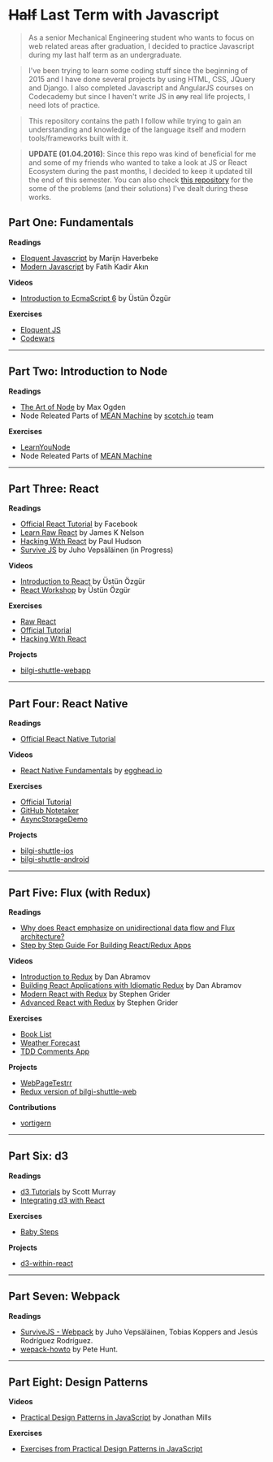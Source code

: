 # ~~Half~~ Last Term with Javascript

> As a senior Mechanical Engineering student who wants to focus on web related areas after graduation, I decided to practice Javascript during my last half term as an undergraduate. 

> I've been trying to learn some coding stuff since the beginning of 2015 and I have done several projects by using HTML, CSS, JQuery and Django. I also completed Javascript and AngularJS courses on Codecademy but since I haven't write JS in ~~any~~ real life projects, I need lots of practice.

> This repository contains the path I follow while trying to gain an understanding and knowledge of the language itself and modern tools/frameworks built with it.

> **UPDATE (01.04.2016)**: Since this repo was kind of beneficial for me and some of my friends who wanted to take a look at JS or React Ecosystem during the past months, I decided to keep it updated till the end of this semester. You can also check [this repository](https://github.com/altayaydemir/ephas) for the some of the problems (and their solutions) I've dealt during these works.

## Part One: Fundamentals

**Readings**
- [Eloquent Javascript](http://eloquentjavascript.net/) by Marijn Haverbeke
- [Modern Javascript](http://www.dr.com.tr/Kitap/Modern-JavaScript/Fatih-Kadir-Akin/Egitim-Basvuru/Bilgisayar/urunno=0000000431839) by Fatih Kadir Akın

**Videos**
- [Introduction to EcmaScript 6](https://www.youtube.com/watch?v=SlrirWY9JTk) by Üstün Özgür

**Exercises**
- [Eloquent JS](1/eloquent-js)
- [Codewars](1/codewars)

---

## Part Two: Introduction to Node

**Readings**
- [The Art of Node](https://github.com/maxogden/art-of-node#) by Max Ogden
- Node Releated Parts of [MEAN Machine](https://leanpub.com/mean-machine) by [scotch.io](http://scotch.io) team

**Exercises**
- [LearnYouNode](2/node/learnyounode)
- Node Releated Parts of [MEAN Machine](2/mean-machine)

---

## Part Three: React

**Readings**
- [Official React Tutorial](https://facebook.github.io/react/docs/tutorial.html) by Facebook
- [Learn Raw React](http://jamesknelson.com/learn-raw-react-no-jsx-flux-es6-webpack/) by James K Nelson
- [Hacking With React](http://www.hackingwithreact.com/) by Paul Hudson
- [Survive JS](http://survivejs.com/) by Juho Vepsäläinen (in Progress)

**Videos**
- [Introduction to React](https://www.youtube.com/watch?v=NSeurgO39Hk) by Üstün Özgür
- [React Workshop](https://www.youtube.com/playlist?list=PLC9XHh8X_kVJueSCNIp5ta_PcfOHpFKmO) by Üstün Özgür

**Exercises**
- [Raw React](3/raw-react)
- [Official Tutorial](3/react-official-tutorial)
- [Hacking With React](3/hacking-with-react)

**Projects**
- [bilgi-shuttle-webapp](https://github.com/bilgishuttle/bilgi-shuttle-web)

---

## Part Four: React Native

**Readings**
- [Official React Native Tutorial](https://facebook.github.io/react-native/docs/tutorial.html#content)

**Videos**
- [React Native Fundamentals](https://egghead.io/series/react-native-fundamentals) by [egghead.io](https://egghead.io/)

**Exercises**
- [Official Tutorial](4/AwesomeProject)
- [GitHub Notetaker](4/githubNotetaker)
- [AsyncStorageDemo](4/AsyncStorageDemo)

**Projects**
- [bilgi-shuttle-ios](https://github.com/bilgishuttle/bilgi-shuttle-ios)
- [bilgi-shuttle-android](https://github.com/bilgishuttle/bilgi-shuttle-android)

---

## Part Five: Flux (with Redux)

**Readings**
- [Why does React emphasize on unidirectional data flow and Flux architecture?](https://hashnode.com/post/why-does-react-emphasize-on-unidirectional-data-flow-and-flux-architecture-ciibz8ej600n2j3xtxgc0n1f0#ciibz8qqt01rjj3xt97v8t8in)
- [Step by Step Guide For Building React/Redux Apps](https://medium.com/@rajaraodv/step-by-step-guide-to-building-react-redux-apps-using-mocks-48ca0f47f9a#.mxhn9gk6e)

**Videos**
- [Introduction to Redux](https://egghead.io/series/getting-started-with-redux) by Dan Abramov
- [Building React Applications with Idiomatic Redux](https://egghead.io/series/building-react-applications-with-idiomatic-redux) by Dan Abramov
- [Modern React with Redux](https://www.udemy.com/react-redux/) by Stephen Grider
- [Advanced React with Redux](https://www.udemy.com/react-redux-tutorial/) by Stephen Grider

**Exercises**
- [Book List](5/redux-book-list)
- [Weather Forecast](5/redux-weather-forecast)
- [TDD Comments App](5/tdd-comments)

**Projects**
- [WebPageTestrr](https://github.com/altayaydemir/WebPageTestrr)
- [Redux version of bilgi-shuttle-web](https://github.com/bilgishuttle/bilgi-shuttle-web/tree/develop)

**Contributions**
- [vortigern](https://github.com/barbar/vortigern/)

---

## Part Six: d3
**Readings**
- [d3 Tutorials](http://alignedleft.com/tutorials/d3/) by Scott Murray
- [Integrating d3 with React](http://nicolashery.com/integrating-d3js-visualizations-in-a-react-app/)

**Exercises**
- [Baby Steps](6)

**Projects**
- [d3-within-react](https://github.com/altayaydemir/d3-within-react)

---

## Part Seven: Webpack
**Readings**
- [SurviveJS - Webpack](https://leanpub.com/survivejs-webpack) by Juho Vepsäläinen, Tobias Koppers and Jesús Rodríguez Rodríguez.
- [wepack-howto](https://github.com/petehunt/webpack-howto) by Pete Hunt.

---

## Part Eight: Design Patterns
**Videos**
- [Practical Design Patterns in JavaScript](https://www.pluralsight.com/courses/javascript-practical-design-patterns) by Jonathan Mills

**Exercises**
- [Exercises from Practical Design Patterns in JavaScript](8/practical-dp-in-js)
